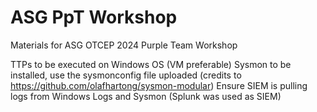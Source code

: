 # ASG PpT Workshop
Materials for ASG OTCEP 2024 Purple Team Workshop

TTPs to be executed on Windows OS (VM preferable)
Sysmon to be installed, use the sysmonconfig file uploaded (credits to https://github.com/olafhartong/sysmon-modular)
Ensure SIEM is pulling logs from Windows Logs and Sysmon (Splunk was used as SIEM)
